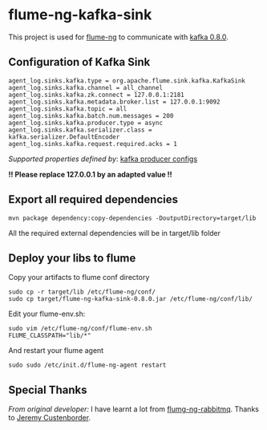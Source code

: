 # flume-ng-kafka-sink


This project is used for [flume-ng](https://github.com/apache/flume) to communicate with [kafka 0.8.0](https://kafka.apache.org/documentation.html#quickstart).

## Configuration of Kafka Sink


    agent_log.sinks.kafka.type = org.apache.flume.sink.kafka.KafkaSink
    agent_log.sinks.kafka.channel = all_channel
    agent_log.sinks.kafka.zk.connect = 127.0.0.1:2181
    agent_log.sinks.kafka.metadata.broker.list = 127.0.0.1:9092
    agent_log.sinks.kafka.topic = all
    agent_log.sinks.kafka.batch.num.messages = 200
    agent_log.sinks.kafka.producer.type = async
    agent_log.sinks.kafka.serializer.class = kafka.serializer.DefaultEncoder
    agent_log.sinks.kafka.request.required.acks = 1

_Supported properties defined by_: [kafka producer configs](https://kafka.apache.org/documentation.html#producerconfigs)

__!! Please replace 127.0.0.1 by an adapted value !!__

## Export all required dependencies

    mvn package dependency:copy-dependencies -DoutputDirectory=target/lib


All the required external dependencies will be in target/lib folder


## Deploy your libs to flume

Copy your artifacts to flume conf directory

    sudo cp -r target/lib /etc/flume-ng/conf/
    sudo cp target/flume-ng-kafka-sink-0.8.0.jar /etc/flume-ng/conf/lib/

Edit your flume-env.sh:

    sudo vim /etc/flume-ng/conf/flume-env.sh
    FLUME_CLASSPATH="lib/*"

And restart your flume agent

    sudo sudo /etc/init.d/flume-ng-agent restart


## Special Thanks

_From original developer:_
I have learnt a lot from [flumg-ng-rabbitmq](https://github.com/jcustenborder/flume-ng-rabbitmq). Thanks to [Jeremy Custenborder](https://github.com/jcustenborder).

